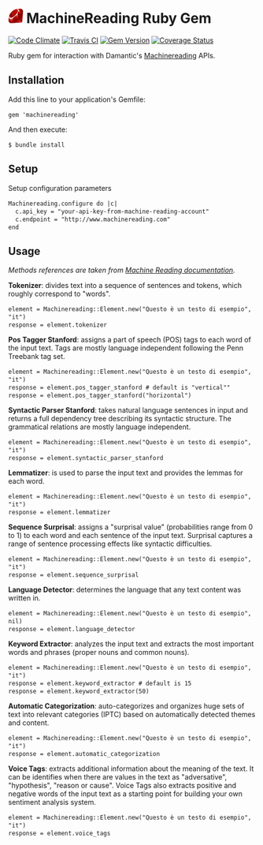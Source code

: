# [![Ruby Gem Icon](https://raw.githubusercontent.com/zenkay/machinereading-ruby/master/rubygem.png)](https://rubygems.org/gems/machinereading) MachineReading Ruby Gem

[![Code Climate](https://codeclimate.com/github/zenkay/machinereading-ruby/badges/gpa.svg)](https://codeclimate.com/github/zenkay/machinereading-ruby) [![Travis CI](https://travis-ci.org/zenkay/machinereading-ruby.svg?branch=master)](https://travis-ci.org/zenkay/machinereading-ruby) [![Gem Version](https://badge.fury.io/rb/machinereading.svg)](http://badge.fury.io/rb/machinereading) [![Coverage Status](https://coveralls.io/repos/zenkay/machinereading-ruby/badge.png)](https://coveralls.io/r/zenkay/machinereading-ruby)

Ruby gem for interaction with Damantic's [Machinereading](http://www.machinereading.com) APIs.

## Installation

Add this line to your application's Gemfile:

```
gem 'machinereading'
```

And then execute:

```
$ bundle install
```

## Setup

Setup configuration parameters

```
Machinereading.configure do |c|
  c.api_key = "your-api-key-from-machine-reading-account"
  c.endpoint = "http://www.machinereading.com"
end
```

## Usage

_Methods references are taken from [Machine Reading documentation](http://www.machinereading.com/documentation)._

**Tokenizer**: divides text into a sequence of sentences and tokens, which roughly correspond to "words".

```
element = Machinereading::Element.new("Questo è un testo di esempio", "it")
response = element.tokenizer
```

**Pos Tagger Stanford**: assigns a part of speech (POS) tags to each word of the input text. Tags are mostly language independent following the Penn Treebank tag set.

```
element = Machinereading::Element.new("Questo è un testo di esempio", "it")
response = element.pos_tagger_stanford # default is "vertical""
response = element.pos_tagger_stanford("horizontal")
```

**Syntactic Parser Stanford**: takes natural language sentences in input and returns a full dependency tree describing its syntactic structure. The grammatical relations are mostly language independent.

```
element = Machinereading::Element.new("Questo è un testo di esempio", "it")
response = element.syntactic_parser_stanford
```

**Lemmatizer**: is used to parse the input text and provides the lemmas for each word.

```
element = Machinereading::Element.new("Questo è un testo di esempio", "it")
response = element.lemmatizer
```

**Sequence Surprisal**: assigns a "surprisal value" (probabilities range from 0 to 1) to each word and each sentence of the input text. Surprisal captures a range of sentence processing effects like syntactic difficulties.

```
element = Machinereading::Element.new("Questo è un testo di esempio", "it")
response = element.sequence_surprisal
```

**Language Detector**: determines the language that any text content was written in.

```
element = Machinereading::Element.new("Questo è un testo di esempio", nil)
response = element.language_detector
```

**Keyword Extractor**: analyzes the input text and extracts the most important words and phrases (proper nouns and common nouns).

```
element = Machinereading::Element.new("Questo è un testo di esempio", "it")
response = element.keyword_extractor # default is 15
response = element.keyword_extractor(50)
```

**Automatic Categorization**: auto-categorizes and organizes huge sets of text into relevant categories (IPTC) based on automatically detected themes and content.

```
element = Machinereading::Element.new("Questo è un testo di esempio", "it")
response = element.automatic_categorization
```

**Voice Tags**: extracts additional information about the meaning of the text. It can be identifies when there are values in the text as "adversative", "hypothesis", "reason or cause". Voice Tags also extracts positive and negative words of the input text as a starting point for building your own sentiment analysis system.

```
element = Machinereading::Element.new("Questo è un testo di esempio", "it")
response = element.voice_tags
```



